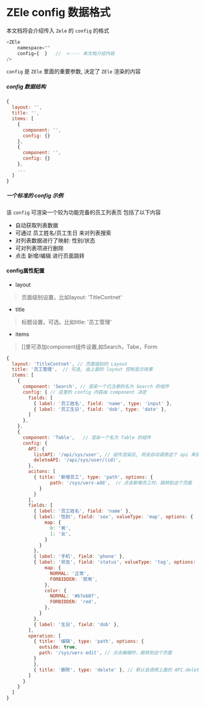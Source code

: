 # ZEle config 数据格式

本文档将会介绍传入 `Zele` 的 `config` 的格式

``` js
<ZEle
	namespace=""
	config={  }   //  <---- 本文档介绍内容
/>
```

`config` 是 `ZEle` 里面的重要参数, 决定了 `ZEle` 渲染的内容

##### config 数据结构

``` js
{
  layout: '',
  title: '',
  items: [
    {
      component: '',
      config: {}
    },
    {
      component: '',
      config: {}
    },
    ...
  ]
}
```

##### 一个标准的 config 示例

该 `config` 可渲染一个较为功能完备的员工列表页
包括了以下内容
 - 自动获取列表数据
 - 可通过 员工姓名/员工生日 来对列表搜索
 - 对列表数据进行了映射: 性别/状态
 - 可对列表项进行删除
 - 点击 新增/编辑 进行页面跳转
 
#### config属性配置
* layout
> 页面级别设置，比如layout: 'TitleContnet'
* title  
> 标题设置，可选。比如title: '员工管理'
* items  
> []里可添加component组件设置,如Search，Tabe，Form

``` js
{
  layout: 'TitleContnet', // 页面级别的 Layout
  title: '员工管理',  // 可选, 由上面的 layout 控制显示效果
  items: [
    {
      component: 'Search', // 渲染一个已注册的名为 Search 的组件
      config: { // 这里的 config 内容由 component 决定
        fields: [
          { label: '员工姓名', field: 'name', type: 'input' },
          { label: '员工生日', field: 'dob', type: 'date' },
        ]
      },
    },
    {
      component: 'Table',	// 渲染一个名为 Table 的组件
      config: {
        API: {
          listAPI: '/api/sys/user', // 组件渲染后, 将会自动调用这个 api 来获取列表数据
          deleteAPI: '/api/sys/user/(id)',
        },
        acitons: [
          { title: '新增员工', type: 'path', options: {
            	path: '/sys/uers-add',  // 点击新增员工时，跳转到这个页面
          	}
          }
        ],
        fields: [
          { label: '员工姓名', field: 'name' },
          { label: '性别', field: 'sex', valueType: 'map', options: {
              map: {
                0: '男',
                1: '女',
              }
            }
          },
          { label: '手机', field: 'phone' },
          { label: '状态', field: 'status', valueType: 'tag', options: {
              map: {
                NORMAL: '正常',
                FORBIDDEN: '禁用',
              },
              color: {
                NORMAL: '#b7eb8f',
                FORBIDDEN: 'red',
              },
            } 
          },
          { label: '生日', field: 'dob' },
        ],
        operation: [
          { title: '编辑', type: 'path', options: {
            outside: true,
            path: '/sys/uers-edit',	// 点击编辑时，跳转到这个页面
          }
          },
          { title: '删除', type: 'delete' }, // 默认会调用上面的 API.deleteAPI
        ]
      }
    }
  ]
}
```

